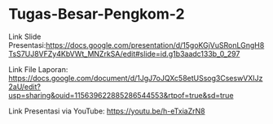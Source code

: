 # Tugas-Besar-Pengkom-2
Link Slide Presentasi:https://docs.google.com/presentation/d/15goKGjVuSRonLGngH8TsS7UJ8VFZy4KbVWt_MNZrkSA/edit#slide=id.g1b3aadc133b_0_297

Link File Laporan: https://docs.google.com/document/d/1JgJ7oJQXc58etUSsog3CseswVXIJz2aU/edit?usp=sharing&ouid=115639622885286544553&rtpof=true&sd=true

Link Presentasi via YouTube: https://youtu.be/h-eTxiaZrN8
